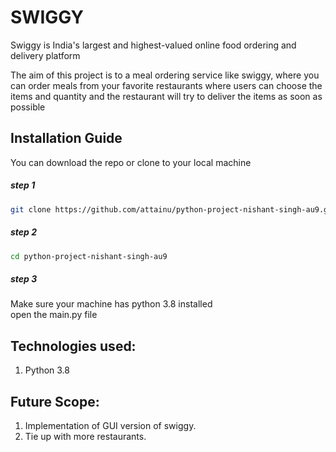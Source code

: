 # SWIGGY

Swiggy is India's largest and highest-valued online food ordering
and delivery platform

The aim of this project is to a meal ordering service like swiggy,
where you can order meals from your favorite restaurants where
users can choose the items and quantity and the restaurant will
try to deliver the items as soon as possible

## Installation Guide
You can download the repo or clone to your local machine
##### step 1
```bash
git clone https://github.com/attainu/python-project-nishant-singh-au9.git
```
##### step 2
```bash
cd python-project-nishant-singh-au9
```

##### step 3
Make sure your machine has python 3.8 installed  
open the main.py file

## Technologies used:

1. Python 3.8

## Future Scope:
1. Implementation of GUI version of swiggy.
2. Tie up with more restaurants.